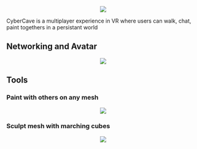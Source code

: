 
<p align="center">
  <img src=git-content/highligh3.gif />
</p>

CyberCave is a multiplayer experience in VR where users can walk, chat, paint togethers in a persistant world

## Networking and Avatar

<p align="center">
  <img src=git-content/avatarsyncs.gif />
</p>

## Tools

###  Paint with others on any mesh 

<p align="center">
  <img src=git-content/painting.gif />
</p>


###  Sculpt mesh with marching cubes

<p align="center">
  <img src=git-content/sculptingmc.gif />
</p>
